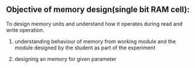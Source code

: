 ## Objective of memory design(single bit RAM cell):

To design memory units and understand how it operates during read and write operation.

1. understanding behaviour of memory from working module and the module designed by the student as part of the experiment

2. designing an memory for given parameter


